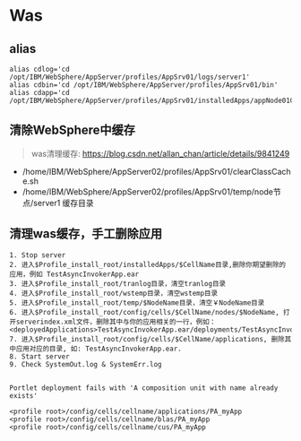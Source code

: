 # Was

## alias
```
alias cdlog='cd /opt/IBM/WebSphere/AppServer/profiles/AppSrv01/logs/server1'
alias cdbin='cd /opt/IBM/WebSphere/AppServer/profiles/AppSrv01/bin'
alias cdapp='cd /opt/IBM/WebSphere/AppServer/profiles/AppSrv01/installedApps/appNode01Cell/seeyon_war.ear'
```

## 清除WebSphere中缓存

> was清理缓存: https://blog.csdn.net/allan_chan/article/details/9841249

* /home/IBM/WebSphere/AppServer02/profiles/AppSrv01/clearClassCache.sh 
* /home/IBM/WebSphere/AppServer02/profiles/AppSrv01/temp/node节点/server1 缓存目录

## 清理was缓存，手工删除应用

```
1. Stop server
2. 进入$Profile_install_root/installedApps/$CellName目录,删除你期望删除的应用，例如 TestAsyncInvokerApp.ear
3. 进入$Profile_install_root/tranlog目录，清空tranlog目录
4. 进入$Profile_install_root/wstemp目录，清空wstemp目录
5. 进入$Profile_install_root/temp/$NodeName目录，清空￥NodeName目录
6. 进入$Profile_install_root/config/cells/$CellName/nodes/$NodeName, 打开serverindex.xml文件，删除其中与你的应用相关的一行，例如：<deployedApplications>TestAsyncInvokerApp.ear/deployments/TestAsyncInvokerApp</deployedApplications>
7. 进入$Profile_install_root/config/cells/$CellName/applications, 删除其中应用对应的目录, 如: TestAsyncInvokerApp.ear.
8. Start server
9. Check SystemOut.log & SystemErr.log


Portlet deployment fails with 'A composition unit with name already exists'

<profile root>/config/cells/cellname/applications/PA_myApp
<profile root>/config/cells/cellname/blas/PA_myApp
<profile root>/config/cells/cellname/cus/PA_myApp
```    
